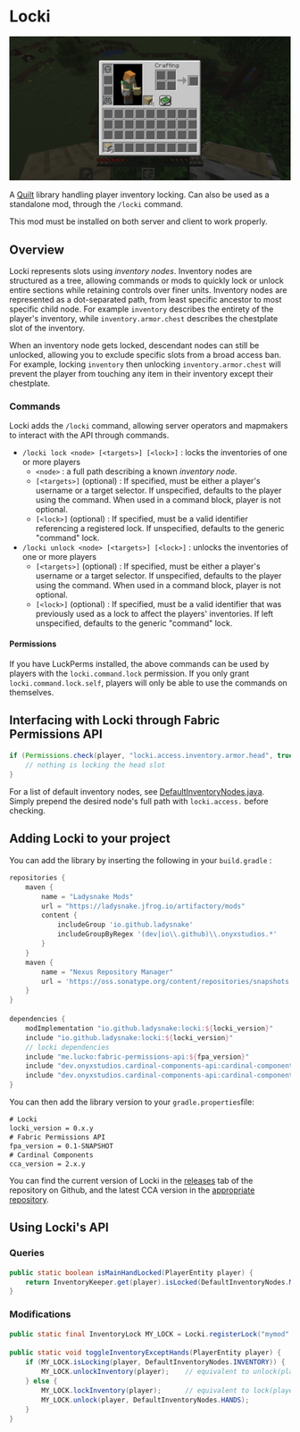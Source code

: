 # Locki

![Example](res/demo.png)

A [Quilt](https://quiltmc.org) library handling player inventory locking. Can also be used as a standalone mod, through the `/locki` command.

This mod must be installed on both server and client to work properly.

## Overview

Locki represents slots using *inventory nodes*. Inventory nodes are structured as a tree, allowing commands
or mods to quickly lock or unlock entire sections while retaining controls over finer units.
Inventory nodes are represented as a dot-separated path, from least specific ancestor to most specific child node.
For example `inventory` describes the entirety of the player's inventory, while `inventory.armor.chest`
describes the chestplate slot of the inventory.

When an inventory node gets locked, descendant nodes can still be unlocked, allowing you to exclude specific slots
from a broad access ban. For example, locking `inventory` then unlocking `inventory.armor.chest` will prevent the player
from touching any item in their inventory except their chestplate.

### Commands
Locki adds the `/locki` command, allowing server operators and mapmakers to interact with the API through
commands.
- `/locki lock <node> [<targets>] [<lock>]` : locks the inventories of one or more players
    - `<node>` : a full path describing a known *inventory node*.
    - `[<targets>]` (optional) : If specified, must be either a player's username or a target selector. If unspecified, defaults to the player using the command. When used in a command block, player is not optional.
    - `[<lock>]` (optional) : If specified, must be a valid identifier referencing a registered lock. If unspecified, defaults to the generic "command" lock.
- `/locki unlock <node> [<targets>] [<lock>]` : unlocks the inventories of one or more players
    - `[<targets>]` (optional) : If specified, must be either a player's username or a target selector. If unspecified, defaults to the player using the command. When used in a command block, player is not optional.
    - `[<lock>]` (optional) : If specified, must be a valid identifier that was previously used as a lock to affect the players' inventories. If left unspecified, defaults to the generic "command" lock.

#### Permissions
If you have LuckPerms installed, the above commands can be used by players with the `locki.command.lock` permission.
If you only grant `locki.command.lock.self`, players will only be able to use the commands on themselves.

## Interfacing with Locki through Fabric Permissions API

```java
if (Permissions.check(player, "locki.access.inventory.armor.head", true)) {
    // nothing is locking the head slot
}
```
For a list of default inventory nodes, see [DefaultInventoryNodes.java](src/main/java/io/github/ladysnake/locki/DefaultInventoryNodes.java).
Simply prepend the desired node's full path with `locki.access.` before checking.

## Adding Locki to your project

You can add the library by inserting the following in your `build.gradle` :

```gradle
repositories {
	maven { 
        name = "Ladysnake Mods"
        url = "https://ladysnake.jfrog.io/artifactory/mods"
        content {
            includeGroup 'io.github.ladysnake'
            includeGroupByRegex '(dev|io\\.github)\\.onyxstudios.*'
        }
    }
    maven {
        name = "Nexus Repository Manager"
        url = 'https://oss.sonatype.org/content/repositories/snapshots'
    }
}

dependencies {
    modImplementation "io.github.ladysnake:locki:${locki_version}"
    include "io.github.ladysnake:locki:${locki_version}"
    // locki dependencies
    include "me.lucko:fabric-permissions-api:${fpa_version}"
    include "dev.onyxstudios.cardinal-components-api:cardinal-components-base:${cca_version}"
    include "dev.onyxstudios.cardinal-components-api:cardinal-components-entity:${cca_version}"
}
```

You can then add the library version to your `gradle.properties`file:

```properties
# Locki
locki_version = 0.x.y
# Fabric Permissions API
fpa_version = 0.1-SNAPSHOT
# Cardinal Components
cca_version = 2.x.y
```

You can find the current version of Locki in the [releases](https://github.com/Ladysnake/Locki/releases) tab of the repository on Github,
and the latest CCA version in the [appropriate repository](https://github.com/OnyxStudios/Cardinal-Components-API/releases).

## Using Locki's API

### Queries

```java
public static boolean isMainHandLocked(PlayerEntity player) {
    return InventoryKeeper.get(player).isLocked(DefaultInventoryNodes.MAIN_HAND);
}
```

### Modifications

```java
public static final InventoryLock MY_LOCK = Locki.registerLock("mymod", "awesome_feature");

public static void toggleInventoryExceptHands(PlayerEntity player) {
    if (MY_LOCK.isLocking(player, DefaultInventoryNodes.INVENTORY)) {
        MY_LOCK.unlockInventory(player);    // equivalent to unlock(player, DefaultInventoryNodes.INVENTORY)
    } else {
        MY_LOCK.lockInventory(player);      // equivalent to lock(player, DefaultInventoryNodes.INVENTORY)
        MY_LOCK.unlock(player, DefaultInventoryNodes.HANDS);
    }
}
```

